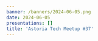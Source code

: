 ```yaml
---
banner: /banners/2024-06-05.png
date: 2024-06-05
presentations: []
title: 'Astoria Tech Meetup #37'
---
```

